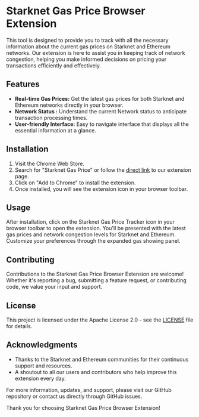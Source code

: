 # Starknet Gas Price Browser Extension

This tool is designed to provide you to track with all the necessary information about the current gas prices on Starknet and Ethereum networks. Our extension is here to assist you in keeping track of network congestion, helping you make informed decisions on pricing your transactions efficiently and effectively.

## Features

- **Real-time Gas Prices:** Get the latest gas prices for both Starknet and Ethereum networks directly in your browser.
- **Network Status :** Understand the current Network status to anticipate transaction processing times.
- **User-friendly Interface:** Easy to navigate interface that displays all the essential information at a glance.

## Installation

1. Visit the Chrome Web Store.
2. Search for "Starknet Gas Price" or follow the [direct link](https://chromewebstore.google.com/detail/starknet-gas-price/niohjmmiifbnldimnebhcmdhpajnhdie?hl=ja&authuser=6) to our extension page.
3. Click on "Add to Chrome" to install the extension.
4. Once installed, you will see the extension icon in your browser toolbar.

## Usage

After installation, click on the Starknet Gas Price Tracker icon in your browser toolbar to open the extension. You'll be presented with the latest gas prices and network congestion levels for Starknet and Ethereum. Customize your preferences through the expanded gas showing panel.

## Contributing

Contributions to the Starknet Gas Price Browser Extension are welcome! Whether it's reporting a bug, submitting a feature request, or contributing code, we value your input and support.

## License

This project is licensed under the Apache License 2.0 - see the [LICENSE](LICENSE) file for details.

## Acknowledgments

- Thanks to the Starknet and Ethereum communities for their continuous support and resources.
- A shoutout to all our users and contributors who help improve this extension every day.

For more information, updates, and support, please visit our GitHub repository or contact us directly through GitHub issues.

Thank you for choosing Starknet Gas Price Browser Extension!
